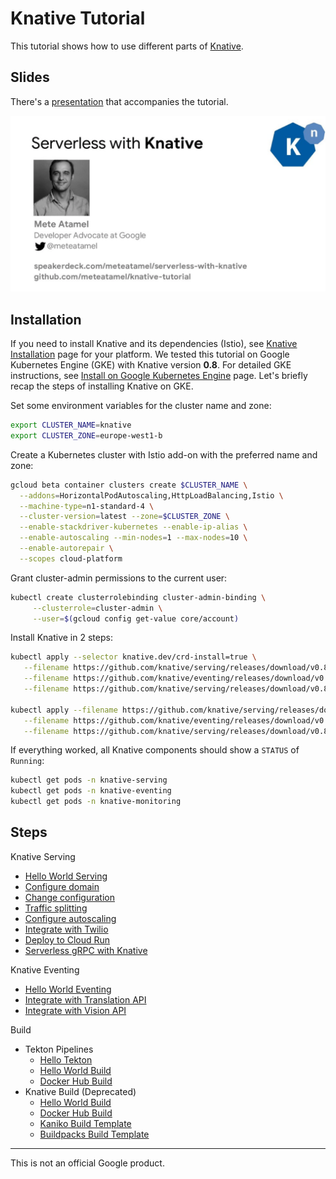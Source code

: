 # Knative Tutorial

This tutorial shows how to use different parts of [Knative](https://www.knative.dev/docs/).

## Slides

There's a [presentation](https://speakerdeck.com/meteatamel/serverless-with-knative) that accompanies the tutorial.

[![Serverless with Knative](./docs/images/serverless-with-knative.png)](https://speakerdeck.com/meteatamel/serverless-with-knative)

## Installation
If you need to install Knative and its dependencies (Istio), see [Knative Installation](https://www.knative.dev/docs/install/) page for your platform. We tested this tutorial on Google Kubernetes Engine (GKE) with Knative version **0.8**. For detailed GKE instructions, see [Install on Google Kubernetes Engine](https://www.knative.dev/docs/install/knative-with-gke/) page. Let's briefly recap the steps of installing Knative on GKE. 

Set some environment variables for the cluster name and zone:

```bash
export CLUSTER_NAME=knative
export CLUSTER_ZONE=europe-west1-b
``` 

Create a Kubernetes cluster with Istio add-on with the preferred name and zone:

```bash
gcloud beta container clusters create $CLUSTER_NAME \
  --addons=HorizontalPodAutoscaling,HttpLoadBalancing,Istio \
  --machine-type=n1-standard-4 \
  --cluster-version=latest --zone=$CLUSTER_ZONE \
  --enable-stackdriver-kubernetes --enable-ip-alias \
  --enable-autoscaling --min-nodes=1 --max-nodes=10 \
  --enable-autorepair \
  --scopes cloud-platform
```

Grant cluster-admin permissions to the current user:

```bash
kubectl create clusterrolebinding cluster-admin-binding \
     --clusterrole=cluster-admin \
     --user=$(gcloud config get-value core/account)
```

Install Knative in 2 steps:

```bash
kubectl apply --selector knative.dev/crd-install=true \
   --filename https://github.com/knative/serving/releases/download/v0.8.0/serving.yaml \
   --filename https://github.com/knative/eventing/releases/download/v0.8.0/release.yaml \
   --filename https://github.com/knative/serving/releases/download/v0.8.0/monitoring.yaml

kubectl apply --filename https://github.com/knative/serving/releases/download/v0.8.0/serving.yaml \
   --filename https://github.com/knative/eventing/releases/download/v0.8.0/eventing.yaml \
   --filename https://github.com/knative/serving/releases/download/v0.8.0/monitoring.yaml
```

If everything worked, all Knative components should show a `STATUS` of `Running`:

```bash
kubectl get pods -n knative-serving
kubectl get pods -n knative-eventing
kubectl get pods -n knative-monitoring
```

## Steps

Knative Serving
* [Hello World Serving](docs/01-helloworldserving.md)
* [Configure domain](docs/02-configuredomain.md)
* [Change configuration](docs/03-changeconfig.md)
* [Traffic splitting](docs/04-trafficsplitting.md)
* [Configure autoscaling](docs/05-configureautoscaling.md)
* [Integrate with Twilio](docs/06-twiliointegration.md)
* [Deploy to Cloud Run](docs/07-deploycloudrun.md)
* [Serverless gRPC with Knative](docs/07.5-grpc.md)

Knative Eventing
* [Hello World Eventing](docs/08-helloworldeventing.md)
* [Integrate with Translation API](docs/09-translationeventing.md)
* [Integrate with Vision API](docs/10-visioneventing.md)

Build
* Tekton Pipelines
   * [Hello Tekton](docs/11-hellotekton.md)
   * [Hello World Build](docs/12-tekton-helloworldbuild.md)
   * [Docker Hub Build](docs/13-tekton-dockerbuild.md)
* Knative Build (Deprecated) 
   * [Hello World Build](docs/deprecated/11-helloworldbuild.md)
   * [Docker Hub Build](docs/deprecated/12-dockerbuild.md)
   * [Kaniko Build Template](docs/deprecaeted/13-kanikobuildtemplate.md)
   * [Buildpacks Build Template](docs/deprecated/14-buildpacksbuildtemplate.md)

-------

This is not an official Google product.
